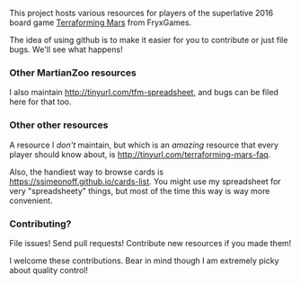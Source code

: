 This project hosts various resources for players of the superlative 2016 board game [Terraforming Mars](https://www.fryxgames.se/games/terraforming-mars/) from FryxGames.

The idea of using github is to make it easier for you to contribute or just file bugs. We'll see what happens!

### Other MartianZoo resources

I also maintain http://tinyurl.com/tfm-spreadsheet, and bugs can be filed here for that too.

### Other other resources

A resource I *don't* maintain, but which is an *amazing* resource that every player should know about, is http://tinyurl.com/terraforming-mars-faq.

Also, the handiest way to browse cards is https://ssimeonoff.github.io/cards-list. You might use my spreadsheet for very "spreadsheety" things, but most of the time this way is way more convenient.

### Contributing?

File issues! Send pull requests! Contribute new resources if you made them!

I welcome these contributions. Bear in mind though I am extremely picky about quality control!
